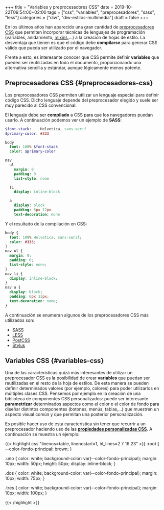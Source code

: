 +++
title = "Variables y preprocesadores CSS"
date = 2019-10-22T09:54:00+02:00
tags = ["css", "variables", "preprocesadores", "sass", "less"]
categories = ["diw", "diw-estilos-multimedia"]
draft = false
+++

En los últimos años han aparecido una gran cantidad de [preprocesadores CSS](https://developer.mozilla.org/es/docs/Glossary/Preprocesador%5FCSS) que permiten incorporar técnicas de lenguajes de programación (variables, anidamiento, [mixins](https://es.wikipedia.org/wiki/Mixin),...) a la creación de hojas de estilo. La desventaja que tienen es que el código debe **compilarse** para generar CSS válido que pueda ser utilizado por el navegador.

Frente a esto, es interesante conocer que CSS permite definir **variables** que pueden ser reutilizadas en todo el documento, proporcionando una alternativa sencilla y estándar, aunque lógicamente menos potente.

<!--more-->


## Preprocesadores CSS {#preprocesadores-css}

Los preprocesadores CSS permiten utilizar un lenguaje especial para definir código CSS. Dicho lenguaje depende del preprocesador elegido y suele ser muy parecido al CSS convencional.

El lenguaje debe ser **compilado** a CSS para que los navegadores puedan usarlo. A continuación podemos ver un ejemplo de **SASS**:

```sass
$font-stack:    Helvetica, sans-serif
$primary-color: #333

body
  font: 100% $font-stack
  color: $primary-color

nav
  ul
    margin: 0
    padding: 0
    list-style: none

  li
    display: inline-block

  a
    display: block
    padding: 6px 12px
    text-decoration: none
```

Y el resultado de la compilación en CSS:

```css
body {
  font: 100% Helvetica, sans-serif;
  color: #333;
}
nav ul {
  margin: 0;
  padding: 0;
  list-style: none;
}
nav li {
  display: inline-block;
}
nav a {
  display: block;
  padding: 6px 12px;
  text-decoration: none;
}
```

A continuación se enumeran algunos de los preprocesadores CSS más utilizados son:

-   [SASS](https://sass-lang.com/)
-   [LESS](http://lesscss.org/)
-   [PostCSS](https://postcss.org/)
-   [Stylus](http://stylus-lang.com/)


## Variables CSS {#variables-css}

Una de las características quizá más interesantes de utilizar un preprocesador CSS es la posibilidad de crear **variables** que puedan ser reutilizadas en el resto de la hoja de estilos. De esta manera se pueden definir determinados valores (por ejemplo, colores) para poder utilizarlos en múltiples clases CSS. Pensemos por ejemplo en la creación de una biblioteca de componentes CSS personalizados: puede ser interesante **parametrizar** determinados aspectos como el color o el color de fondo para diseñar distintos componentes (botones, menús, tablas,...) que muestren un aspecto visual común y que permitan una posterior personalización.

Es posible hacer uso de esta característica sin tener que recurrir a un preprocesador haciendo uso de las **[propiedades personalizadas CSS](https://developer.mozilla.org/es/docs/Web/CSS/Using%5FCSS%5Fcustom%5Fproperties)**. A continuación se muestra un ejemplo:

{{< highlight css "linenos=table, linenostart=1, hl_lines=2 7 16 23" >}}
:root {
  --color-fondo-principal: brown;
}

.uno {
  color: white;
  background-color: var(--color-fondo-principal);
  margin: 10px;
  width: 50px;
  height: 50px;
  display: inline-block;
}

.dos {
  color: white;
  background-color: var(--color-fondo-principal);
  margin: 10px;
  width: 75px;
}

.tres {
  color: white;
  background-color: var(--color-fondo-principal);
  margin: 10px;
  width: 100px;
}

{{< /highlight >}}
